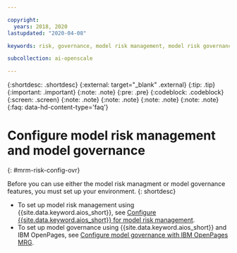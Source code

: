 ```yaml
---

copyright:
  years: 2018, 2020
lastupdated: "2020-04-08"

keywords: risk, governance, model risk management, model risk governance

subcollection: ai-openscale

---
```


{:shortdesc: .shortdesc}
{:external: target="_blank" .external}
{:tip: .tip}
{:important: .important}
{:note: .note}
{:pre: .pre}
{:codeblock: .codeblock}
{:screen: .screen}
{:note: .note}
{:note: .note}
{:note: .note}
{:note: .note}
{:faq: data-hd-content-type='faq'}

# Configure model risk management and model governance
{: #mrm-risk-config-ovr}

Before you can use either the model risk managment or model governance features, you must set up your environment.
{: shortdesc}

- To set up model risk management using {{site.data.keyword.aios_short}}, see [Configure {{site.data.keyword.aios_short}} for model risk management](/docs/services/ai-openscale?topic=ai-openscale-mrm-risk-config-ovr-wos-only).
- To set up model governance using {{site.data.keyword.aios_short}} and IBM OpenPages, see [Configure model governance with IBM OpenPages MRG](/docs/services/ai-openscale?topic=ai-openscale-mrm-risk-config-openpages).





